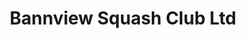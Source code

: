 ---
title: "Bannview Squash Club Ltd"
address: "60, Portmore St, Portadown, Craigavon, Co. Armagh BT62 3NF"
tel: "028 3833 6666"
county: "Armagh"
category: "Guesthouses"
type: "Content"
lat: "54.421074"
lng: "-6.440328"
---
